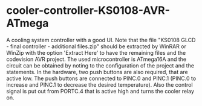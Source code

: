 # cooler-controller-KS0108-AVR-ATmega
A cooling system controller with a good UI. Note that the file "KS0108 GLCD - final controller - additional files.zip" should be extracted by WinRAR or WinZip with the option 'Extract Here' to have the remaining files and the codevision AVR project. The used microcontroller is ATmega16A and the circuit can be obtained by noting to the configuration of the project and the statements. In the hardware, two push buttons are also required, that are active low. The push buttons are connected to PINC.0 and PINC.1 (PINC.0 to increase and PINC.1 to decrease the desired temperature). Also the control signal is put out from PORTC.4 that is active high and turns the cooler relay on.





